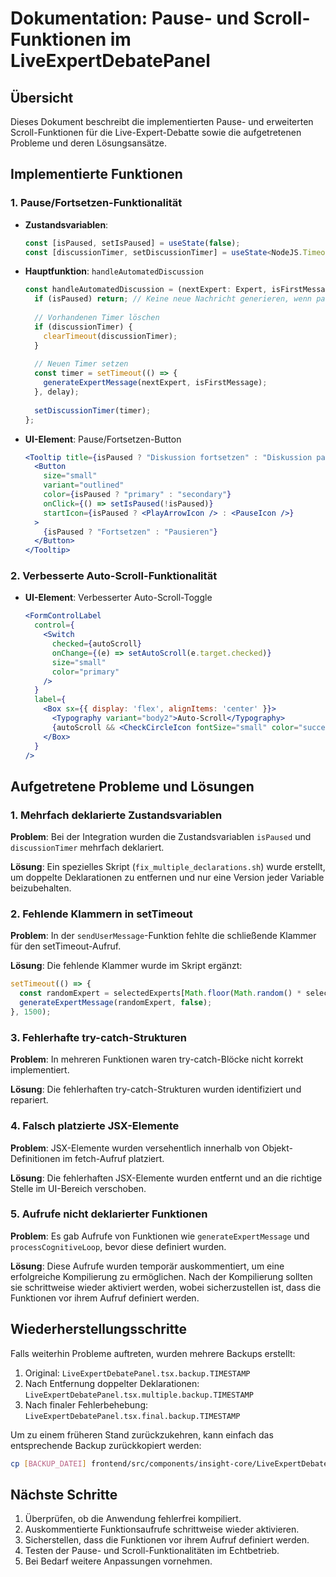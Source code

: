# Dokumentation: Pause- und Scroll-Funktionen im LiveExpertDebatePanel

## Übersicht

Dieses Dokument beschreibt die implementierten Pause- und erweiterten Scroll-Funktionen für die Live-Expert-Debatte sowie die aufgetretenen Probleme und deren Lösungsansätze.

## Implementierte Funktionen

### 1. Pause/Fortsetzen-Funktionalität

- **Zustandsvariablen**: 
  ```typescript
  const [isPaused, setIsPaused] = useState(false);
  const [discussionTimer, setDiscussionTimer] = useState<NodeJS.Timeout | null>(null);
  ```

- **Hauptfunktion**: `handleAutomatedDiscussion`
  ```typescript
  const handleAutomatedDiscussion = (nextExpert: Expert, isFirstMessage: boolean, delay: number = 3000) => {
    if (isPaused) return; // Keine neue Nachricht generieren, wenn pausiert
    
    // Vorhandenen Timer löschen
    if (discussionTimer) {
      clearTimeout(discussionTimer);
    }
    
    // Neuen Timer setzen
    const timer = setTimeout(() => {
      generateExpertMessage(nextExpert, isFirstMessage);
    }, delay);
    
    setDiscussionTimer(timer);
  };
  ```

- **UI-Element**: Pause/Fortsetzen-Button
  ```jsx
  <Tooltip title={isPaused ? "Diskussion fortsetzen" : "Diskussion pausieren"}>
    <Button
      size="small"
      variant="outlined"
      color={isPaused ? "primary" : "secondary"}
      onClick={() => setIsPaused(!isPaused)}
      startIcon={isPaused ? <PlayArrowIcon /> : <PauseIcon />}
    >
      {isPaused ? "Fortsetzen" : "Pausieren"}
    </Button>
  </Tooltip>
  ```

### 2. Verbesserte Auto-Scroll-Funktionalität

- **UI-Element**: Verbesserter Auto-Scroll-Toggle
  ```jsx
  <FormControlLabel
    control={
      <Switch 
        checked={autoScroll}
        onChange={(e) => setAutoScroll(e.target.checked)}
        size="small"
        color="primary"
      />
    }
    label={
      <Box sx={{ display: 'flex', alignItems: 'center' }}>
        <Typography variant="body2">Auto-Scroll</Typography>
        {autoScroll && <CheckCircleIcon fontSize="small" color="success" sx={{ ml: 0.5 }} />}
      </Box>
    }
  />
  ```

## Aufgetretene Probleme und Lösungen

### 1. Mehrfach deklarierte Zustandsvariablen

**Problem**: Bei der Integration wurden die Zustandsvariablen `isPaused` und `discussionTimer` mehrfach deklariert.

**Lösung**: Ein spezielles Skript (`fix_multiple_declarations.sh`) wurde erstellt, um doppelte Deklarationen zu entfernen und nur eine Version jeder Variable beizubehalten.

### 2. Fehlende Klammern in setTimeout

**Problem**: In der `sendUserMessage`-Funktion fehlte die schließende Klammer für den setTimeout-Aufruf.

**Lösung**: Die fehlende Klammer wurde im Skript ergänzt:
```typescript
setTimeout(() => {
  const randomExpert = selectedExperts[Math.floor(Math.random() * selectedExperts.length)];
  generateExpertMessage(randomExpert, false);
}, 1500);
```

### 3. Fehlerhafte try-catch-Strukturen

**Problem**: In mehreren Funktionen waren try-catch-Blöcke nicht korrekt implementiert.

**Lösung**: Die fehlerhaften try-catch-Strukturen wurden identifiziert und repariert.

### 4. Falsch platzierte JSX-Elemente

**Problem**: JSX-Elemente wurden versehentlich innerhalb von Objekt-Definitionen im fetch-Aufruf platziert.

**Lösung**: Die fehlerhaften JSX-Elemente wurden entfernt und an die richtige Stelle im UI-Bereich verschoben.

### 5. Aufrufe nicht deklarierter Funktionen

**Problem**: Es gab Aufrufe von Funktionen wie `generateExpertMessage` und `processCognitiveLoop`, bevor diese definiert wurden.

**Lösung**: Diese Aufrufe wurden temporär auskommentiert, um eine erfolgreiche Kompilierung zu ermöglichen. Nach der Kompilierung sollten sie schrittweise wieder aktiviert werden, wobei sicherzustellen ist, dass die Funktionen vor ihrem Aufruf definiert werden.

## Wiederherstellungsschritte

Falls weiterhin Probleme auftreten, wurden mehrere Backups erstellt:

1. Original: `LiveExpertDebatePanel.tsx.backup.TIMESTAMP`
2. Nach Entfernung doppelter Deklarationen: `LiveExpertDebatePanel.tsx.multiple.backup.TIMESTAMP`
3. Nach finaler Fehlerbehebung: `LiveExpertDebatePanel.tsx.final.backup.TIMESTAMP`

Um zu einem früheren Stand zurückzukehren, kann einfach das entsprechende Backup zurückkopiert werden:

```bash
cp [BACKUP_DATEI] frontend/src/components/insight-core/LiveExpertDebatePanel.tsx
```

## Nächste Schritte

1. Überprüfen, ob die Anwendung fehlerfrei kompiliert.
2. Auskommentierte Funktionsaufrufe schrittweise wieder aktivieren.
3. Sicherstellen, dass die Funktionen vor ihrem Aufruf definiert werden.
4. Testen der Pause- und Scroll-Funktionalitäten im Echtbetrieb.
5. Bei Bedarf weitere Anpassungen vornehmen. 